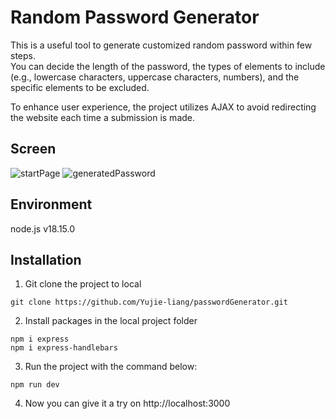 Random Password Generator
===
This is a useful tool to generate customized random password within few steps.  
You can decide the length of the password, the types of elements to include (e.g., lowercase characters, uppercase characters, numbers), and the specific elements to be excluded.

To enhance user experience, the project utilizes AJAX to avoid redirecting the website each time a submission is made.  
## Screen
![startPage](https://i.imgur.com/YD2I7PJ.png)
![generatedPassword](https://i.imgur.com/tS2wUYJ.png)

## Environment
node.js v18.15.0

## Installation
1. Git clone the project to local
  ```
  git clone https://github.com/Yujie-liang/passwordGenerator.git
  ```
2. Install packages in the local project folder
  ```
  npm i express
  npm i express-handlebars
  ```
3. Run the project with the command below:
  ```
  npm run dev
  ```
4. Now you can give it a try on http://localhost:3000
